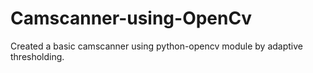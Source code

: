 # Camscanner-using-OpenCv
Created a basic camscanner using python-opencv module by adaptive thresholding.
